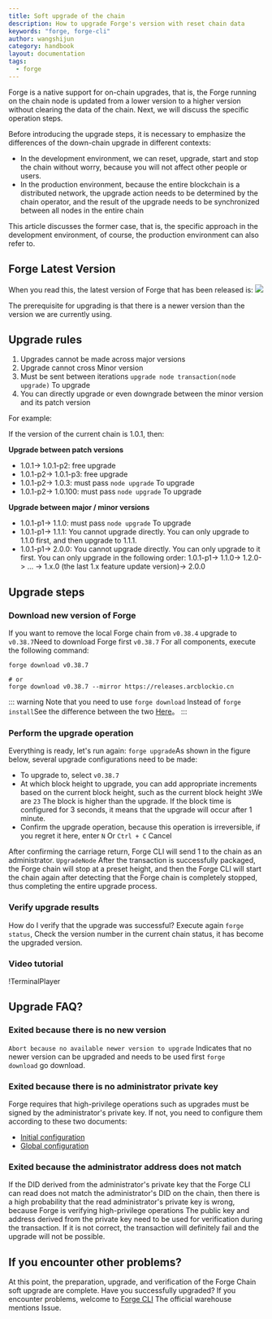 ```yaml
---
title: Soft upgrade of the chain
description: How to upgrade Forge's version with reset chain data
keywords: "forge, forge-cli"
author: wangshijun
category: handbook
layout: documentation
tags:
  - forge
---
```


Forge is a native support for on-chain upgrades, that is, the Forge running on the chain node is updated from a lower version to a higher version without clearing the data of the chain. Next, we will discuss the specific operation steps.

Before introducing the upgrade steps, it is necessary to emphasize the differences of the down-chain upgrade in different contexts:

- In the development environment, we can reset, upgrade, start and stop the chain without worry, because you will not affect other people or users.
- In the production environment, because the entire blockchain is a distributed network, the upgrade action needs to be determined by the chain operator, and the result of the upgrade needs to be synchronized between all nodes in the entire chain

This article discusses the former case, that is, the specific approach in the development environment, of course, the production environment can also refer to.

## Forge Latest Version

When you read this, the latest version of Forge that has been released is: ![](https://img.shields.io/badge/dynamic/json.svg?color=red&label=forge-release&query=%24.latest&url=http%3A%2F%2Freleases.arcblock.io%2Fforge%2Flatest.json)

The prerequisite for upgrading is that there is a newer version than the version we are currently using.

## Upgrade rules

1.  Upgrades cannot be made across major versions
2.  Upgrade cannot cross Minor version
3.  Must be sent between iterations `upgrade node transaction(node upgrade)` To upgrade
4.  You can directly upgrade or even downgrade between the minor version and its patch version

For example:

If the version of the current chain is 1.0.1, then:

**Upgrade between patch versions**

- 1.0.1-> 1.0.1-p2: free upgrade
- 1.0.1-p2-> 1.0.1-p3: free upgrade
- 1.0.1-p2-> 1.0.3: must pass `node upgrade` To upgrade
- 1.0.1-p2-> 1.0.100: must pass `node upgrade` To upgrade

**Upgrade between major / minor versions**

- 1.0.1-p1-> 1.1.0: must pass `node upgrade` To upgrade
- 1.0.1-p1-> 1.1.1: You cannot upgrade directly. You can only upgrade to 1.1.0 first, and then upgrade to 1.1.1.
- 1.0.1-p1-> 2.0.0: You cannot upgrade directly. You can only upgrade to it first. You can only upgrade in the following order: 1.0.1-p1-> 1.1.0-> 1.2.0-> ... -> 1.x.0 (the last 1.x feature update version)-> 2.0.0

## Upgrade steps

### Download new version of Forge

If you want to remove the local Forge chain from `v0.38.4` upgrade to `v0.38.7`Need to download Forge first `v0.38.7` For all components, execute the following command:

```shell
forge download v0.38.7

# or
forge download v0.38.7 --mirror https://releases.arcblockio.cn
```

::: warning
Note that you need to use `forge download` Instead of `forge install`See the difference between the two [Here](../../4-manage-forge-release/download-install-release)。
:::

### Perform the upgrade operation

Everything is ready, let's run again: `forge upgrade`As shown in the figure below, several upgrade configurations need to be made:

- To upgrade to, select `v0.38.7`
- At which block height to upgrade, you can add appropriate increments based on the current block height, such as the current block height `3`We are `23` The block is higher than the upgrade. If the block time is configured for 3 seconds, it means that the upgrade will occur after 1 minute.
- Confirm the upgrade operation, because this operation is irreversible, if you regret it here, enter `N` Or `Ctrl + C` Cancel

After confirming the carriage return, Forge CLI will send 1 to the chain as an administrator. `UpgradeNode` After the transaction is successfully packaged, the Forge chain will stop at a preset height, and then the Forge CLI will start the chain again after detecting that the Forge chain is completely stopped, thus completing the entire upgrade process.

### Verify upgrade results

How do I verify that the upgrade was successful? Execute again `forge status`, Check the version number in the current chain status, it has become the upgraded version.

### Video tutorial

!TerminalPlayer[](./images/upgrade-network.yml)

## Upgrade FAQ?

### Exited because there is no new version

`Abort because no available newer version to upgrade` Indicates that no newer version can be upgraded and needs to be used first `forge download` go download.

### Exited because there is no administrator private key

Forge requires that high-privilege operations such as upgrades must be signed by the administrator's private key. If not, you need to configure them according to these two documents:

- [Initial configuration](../../1-introduction/initial-setup)
- [Global configuration](../../9-customization/global-config)

### Exited because the administrator address does not match

If the DID derived from the administrator's private key that the Forge CLI can read does not match the administrator's DID on the chain, then there is a high probability that the read administrator's private key is wrong, because Forge is verifying high-privilege operations The public key and address derived from the private key need to be used for verification during the transaction. If it is not correct, the transaction will definitely fail and the upgrade will not be possible.

## If you encounter other problems?

At this point, the preparation, upgrade, and verification of the Forge Chain soft upgrade are complete. Have you successfully upgraded? If you encounter problems, welcome to [Forge CLI](https://github.com/ArcBlock/forge-cli) The official warehouse mentions Issue.
